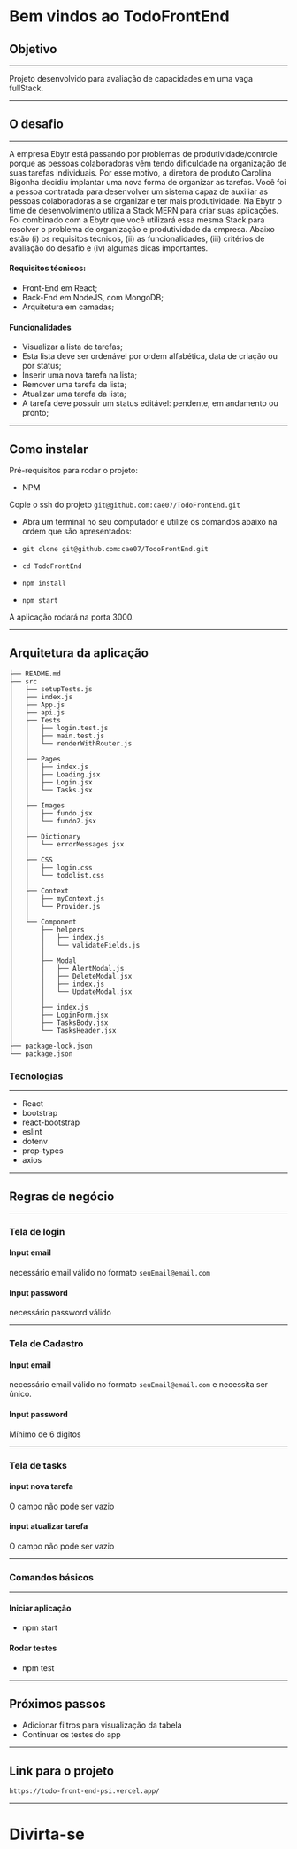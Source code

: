 # Bem vindos ao TodoFrontEnd

## Objetivo

---

Projeto desenvolvido para avaliação de capacidades em uma vaga fullStack.

---

## O desafio

---

A empresa Ebytr está passando por problemas de produtividade/controle porque as pessoas colaboradoras vêm tendo dificuldade na organização de suas tarefas individuais. Por esse motivo, a diretora de produto Carolina Bigonha decidiu implantar uma nova forma de organizar as tarefas.
Você foi a pessoa contratada para desenvolver um sistema capaz de auxiliar as pessoas colaboradoras a se organizar e ter mais produtividade.
Na Ebytr o time de desenvolvimento utiliza a Stack MERN para criar suas aplicações. Foi combinado com a Ebytr que você utilizará essa mesma Stack para resolver o problema de organização e produtividade da empresa.
Abaixo estão (i) os requisitos técnicos, (ii) as funcionalidades, (iii) critérios de avaliação do desafio e (iv) algumas dicas importantes.

#### Requisitos técnicos:

- Front-End em React;
- Back-End em NodeJS, com MongoDB;
- Arquitetura em camadas;

#### Funcionalidades

- Visualizar a lista de tarefas;
- Esta lista deve ser ordenável por ordem alfabética, data de criação ou por status;
- Inserir uma nova tarefa na lista;
- Remover uma tarefa da lista;
- Atualizar uma tarefa da lista;
- A tarefa deve possuir um status editável: pendente, em andamento ou pronto;

---

## Como instalar

Pré-requisitos para rodar o projeto:
- NPM

Copie o ssh do projeto `git@github.com:cae07/TodoFrontEnd.git`

* Abra um terminal no seu computador e utilize os comandos abaixo na ordem que são apresentados:

* `git clone git@github.com:cae07/TodoFrontEnd.git`
* `cd TodoFrontEnd`
* `npm install`
* `npm start`

A aplicação rodará na porta 3000.

---

## Arquitetura da aplicação

```
├── README.md
├── src
│   ├── setupTests.js
│   ├── index.js
│   ├── App.js
│   ├── api.js
│   ├── Tests
│   │   ├── login.test.js
│   │   ├── main.test.js
│   │   └── renderWithRouter.js
│   │
│   ├── Pages
│   │   ├── index.js
│   │   ├── Loading.jsx
│   │   ├── Login.jsx
│   │   └── Tasks.jsx
│   │
│   ├── Images
│   │   ├── fundo.jsx
│   │   └── fundo2.jsx
│   │
│   ├── Dictionary
│   │   └── errorMessages.jsx
│   │
│   ├── CSS
│   │   ├── login.css
│   │   └── todolist.css
│   │
│   ├── Context
│   │   ├── myContext.js
│   │   └── Provider.js
│   │
│   └── Component
│       ├── helpers
│       │   ├── index.js
│       │   └── validateFields.js
│       │
│       ├── Modal
│       │   ├── AlertModal.js
│       │   ├── DeleteModal.jsx
│       │   ├── index.js
│       │   └── UpdateModal.jsx
│       │
│       ├── index.js
│       ├── LoginForm.jsx
│       ├── TasksBody.jsx
│       └── TasksHeader.jsx
│
├── package-lock.json
└── package.json

```

### Tecnologias

---

* React
* bootstrap
* react-bootstrap
* eslint
* dotenv
* prop-types
* axios

---

## Regras de negócio

---

### Tela de login

#### Input email

necessário email válido no formato `seuEmail@email.com`

#### Input password

necessário password válido

---

### Tela de Cadastro

#### Input email

necessário email válido no formato `seuEmail@email.com` e necessita ser único.

#### Input password
Mínimo de 6 digitos

---

### Tela de tasks

#### input nova tarefa

O campo não pode ser vazio

#### input atualizar tarefa

O campo não pode ser vazio

---

### Comandos básicos

---

#### Iniciar aplicação
- npm start

#### Rodar testes
- npm test

---

## Próximos passos

* Adicionar filtros para visualização da tabela
* Continuar os testes do app

---

## Link para o projeto

`https://todo-front-end-psi.vercel.app/`

---

# Divirta-se
